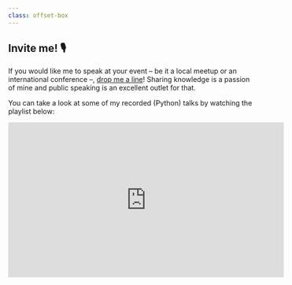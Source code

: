 ```yaml
---
class: offset-box
---
```



## Invite me! 🎙️

If you would like me to speak at your event – be it a local meetup or an international conference –, [drop me a line][contact]!
Sharing knowledge is a passion of mine and public speaking is an excellent outlet for that.

You can take a look at some of my recorded (Python) talks by watching the playlist below:

<iframe width="560" height="315" src="https://www.youtube.com/embed/videoseries?si=BWH9FaBw33rU-lsi&amp;list=PL8F3yYBdrAwxgWS19d1SzM3iifyHvZfA3" title="YouTube video player with talks by Rodrigo Girão Serrão" frameborder="0" allow="accelerometer; autoplay; clipboard-write; encrypted-media; gyroscope; picture-in-picture; web-share" referrerpolicy="strict-origin-when-cross-origin" allowfullscreen></iframe>


[contact]: /about/#contacts
